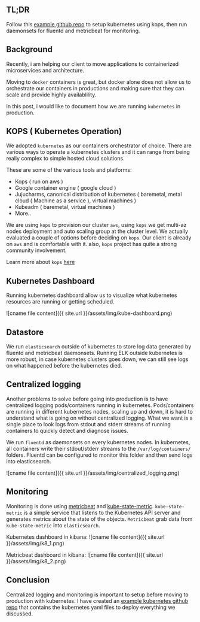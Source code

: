 ## TL;DR 
Follow this [example github repo](https://github.com/Misterhex/kubernetes-logging-monitoring-example) to setup kubernetes using kops, then run daemonsets for fluentd and metricbeat for monitoring.

## Background
Recently, i am helping our client to move applications to containerized microservices and architecture.

Moving to `docker` containers is great, but docker alone does not allow us to orchestrate our containers in productions and making sure that they can scale and provide highly availablility.

In this post, i would like to document how we are running `kubernetes` in production.

## KOPS ( Kubernetes Operation)

We adopted `kubernetes` as our containers orchestrator of choice. There are various ways to operate a kubernetes clusters and it can range from being really complex to simple hosted cloud solutions.

These are some of the various tools and platforms:

- Kops ( run on aws )
- Google container engine ( google cloud )
- Jujucharms, canonical distribution of kubernetes ( baremetal, metal cloud ( Machine as a service ), virtual machines )
- Kubeadm ( baremetal, virtual machines )
- More..

We are using `kops` to provision our cluster `aws`, using `kops` we get multi-az nodes deployment and auto scaling group at the cluster level. We actually evaluated a couple of options before deciding on `kops`. Our client is already on `aws` and is comfortable with it. also, `kops` project has quite a strong community involvement.

Learn more about `kops` [here](https://github.com/kubernetes/kops)

## Kubernetes Dashboard

Running kubernetes dashboard allow us to visualize what kubernetes resources are running or getting scheduled.

![cname file content]({{ site.url }}/assets/img/kube-dashboard.png)

## Datastore

We run `elasticsearch` outside of kubernetes to store log data generated by fluentd and metricbeat daemonsets. Running ELK outside kubernetes is more robust, in case kubernetes clusters goes down, we can still see logs on what happened before the kubernetes died.

## Centralized logging

Another problems to solve before going into production is to have centralized logging pods/containers running in kubernetes. Pods/containers are running in different kubernetes nodes, scaling up and down, it is hard to understand what is going on without centralized logging. What we want is a single place to look logs from stdout and stderr streams of running containers to quickly detect and diagnose issues.

We run `fluentd` as daemonsets on every kubernetes nodes. In kubernetes, all containers write their stdout/stderr streams to the `/var/log/containers/` folders. Fluentd can be configured to monitor this folder and then send logs into elasticsearch.

![cname file content]({{ site.url }}/assets/img/centralized_logging.png)

## Monitoring

Monitoring is done using [metricbeat](https://www.elastic.co/products/beats/metricbeat) and [kube-state-metric](https://github.com/kubernetes/kube-state-metrics). `kube-state-metric` is a simple service that listens to the Kubernetes API server and generates metrics about the state of the objects. `Metricbeat` grab data from `kube-state-metric` into `elasticsearch`.

Kubernetes dashboard in kibana:
![cname file content]({{ site.url }}/assets/img/k8_1.png)

Metricbeat dashboard in kibana:
![cname file content]({{ site.url }}/assets/img/k8_2.png)

## Conclusion

Centralized logging and monitoring is important to setup before moving to production with kubernetes. I have created an [example kubernetes github repo](https://github.com/Misterhex/kubernetes-logging-monitoring-example) that contains the kubernetes yaml files to deploy everything we discussed.